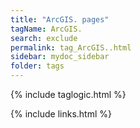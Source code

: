 ```yaml
---
title: "ArcGIS. pages"
tagName: ArcGIS.
search: exclude
permalink: tag_ArcGIS..html
sidebar: mydoc_sidebar
folder: tags
---
```

{% include taglogic.html %}

{% include links.html %}
